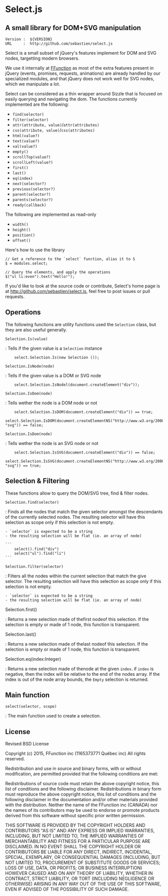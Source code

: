 

# Select.js
## A small library for DOM+SVG manipulation

```
Version :  ${VERSION}
URL     :  http://github.com/sebastien/select.js
```

Select is a small subset of jQuery's features implement for DOM and SVG nodes,
targetting modern browsers.


We use it internally at [FFunction](http://ffctn.com) as most of the extra features present
in jQuery (events, promises, requests, animations) are already handled
by our specialized modules, and that jQuery does not work well for SVG 
nodes, which we manipulate a lot.

Select can be considered as a thin wrapper around Sizzle that is focused on
easily querying and navigating the dom. The functions currently implemented
are the following:

- `find(selector)`
- `filter(selector)`
- `attr(attribute, value)`/`attr(attributes)`
- `css(attribute, value)`/`css(attributes)`
- `html(value?)`
- `text(value?)`
- `val(value?)`
- `empty()`
- `scrollTop(value?)`
- `scrollLeft(value?)`
- `first()`
- `last()`
- `eq(index)`
- `next(selector?)`
- `previous(selector?)`
- `parent(selector?)`
- `parents(selector?)`
- `ready(callback)`

The following are implemented as read-only

- `width()`
- `height()`
- `position()`
- `offset()`


Here's how to use the library

```
// Get a reference to the `select` function, alias it to S
$ = modules.select;

// Query the elements, and apply the operations
$("ul li:even").text("Hello!");
```

If you'd like to look at the source code or contribute, Select's home page
is at <http://github.com/sebastien/select.js>, feel free to post issues or
pull requests.


Operations
----------

 The following functions are utility functions used the `Selection` class, 
 but they are also useful generally.

`Selection.Is(value)`

:	Tells if the given value is a `Selection` instance

		select.Selection.Is(new Selection ());

`Selection.IsNode(node)`

:	Tells if the given value is a DOM or SVG node

		select.Selection.IsNodel(document.createElement("div"));

`Selection.IsDom(node)`

:	Tells wether the node is a DOM node or not

		select.Selection.IsDOM(document.createElement("div")) == true;
		select.Selection.IsDOM(document.createElementNS("http://www.w3.org/2000/svg", "svg")) == false;

`Selection.IsDom(node)`

:	Tells wether the node is an SVG node or not

		select.Selection.IsSVG(document.createElement("div")) == false;
		select.Selection.IsSVG(document.createElementNS("http://www.w3.org/2000/svg", "svg")) == true;

Selection & Filtering
---------------------

 These functions allow to query the DOM/SVG tree, find & filter nodes.

`Selection.find(selector)`

:	Finds all the nodes that match the given selector amongst the descendants
		of the currently selected nodes. The resulting selector will have
		this selection as scope only if this selection is not empty.

	- `selector` is expected to be a string
	- the resulting selection will be flat (ie. an array of node)

	```
		select().find("div")
		select("ul").find("li")
	```

`Selection.filter(selector)`

:	Filters all the nodes within the current selection that match
		the give selector. The resulting selection will have
		this selection as scope only if this selection is not empty.

	- `selector` is expected to be a string
	- the resulting selection will be flat (ie. an array of node)

Selection.first()

:	Returns a new selection made of thefirst nodeof this selection. If the
		selection is empty or made of 1 node, this function is transparent.

Selection.last()

:	Returns a new selection made of thelast nodeof this selection. If the
		selection is empty or made of 1 node, this function is transparent.

Selection.eq(index:Integer)

:	Returns a new selection made of thenode at the given `index`.
		if `index` is negative, then the index will be relative to the end
		of the nodes array. If the index is out of the node array bounds,
		the `Empty` selection is returned.

Main function
-------------

`select(selector, scope)`

:	The main function used to create a selection.

License
-------

 Revised BSD License

Copyright (c) 2015, FFunction inc (1165373771 Québec inc) All rights reserved.

Redistribution and use in source and binary forms, with or without modification, are permitted provided that the following conditions are met:

Redistributions of source code must retain the above copyright notice, this
list of conditions and the following disclaimer. Redistributions in binary
form must reproduce the above copyright notice, this list of conditions and
the following disclaimer in the documentation and/or other materials
provided with the distribution. Neither the name of the FFunction inc
(CANADA) nor the names of its contributors may be used to endorse or promote
products derived from this software without specific prior written
permission.

THIS SOFTWARE IS PROVIDED BY THE COPYRIGHT HOLDERS AND CONTRIBUTORS "AS IS"
AND ANY EXPRESS OR IMPLIED WARRANTIES, INCLUDING, BUT NOT LIMITED TO, THE
IMPLIED WARRANTIES OF MERCHANTABILITY AND FITNESS FOR A PARTICULAR PURPOSE
ARE DISCLAIMED. IN NO EVENT SHALL THE COPYRIGHT HOLDER OR CONTRIBUTORS BE
LIABLE FOR ANY DIRECT, INDIRECT, INCIDENTAL, SPECIAL, EXEMPLARY, OR
CONSEQUENTIAL DAMAGES (INCLUDING, BUT NOT LIMITED TO, PROCUREMENT OF
SUBSTITUTE GOODS OR SERVICES; LOSS OF USE, DATA, OR PROFITS; OR BUSINESS
INTERRUPTION) HOWEVER CAUSED AND ON ANY THEORY OF LIABILITY, WHETHER IN
CONTRACT, STRICT LIABILITY, OR TORT (INCLUDING NEGLIGENCE OR OTHERWISE)
ARISING IN ANY WAY OUT OF THE USE OF THIS SOFTWARE, EVEN IF ADVISED OF THE
POSSIBILITY OF SUCH DAMAGE.

